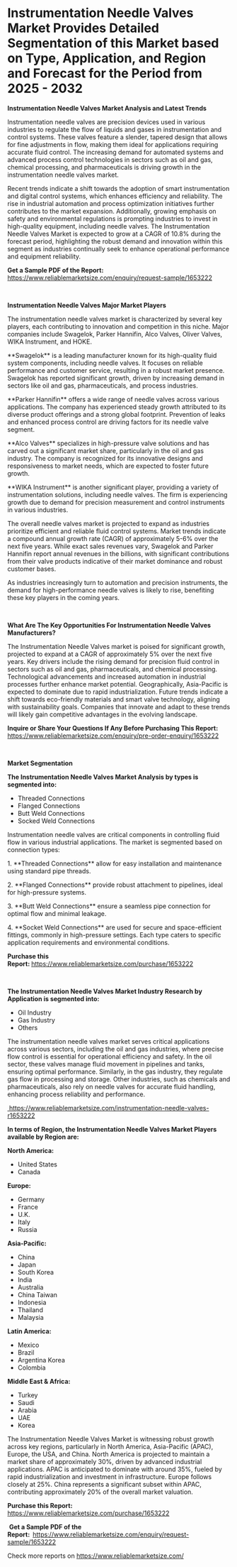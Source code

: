<p><h1>Instrumentation Needle Valves Market Provides Detailed Segmentation of this Market based on Type, Application, and Region and Forecast for the Period from 2025 - 2032</h1></p><p><strong>Instrumentation Needle Valves Market Analysis and Latest Trends</strong></p>
<p><p>Instrumentation needle valves are precision devices used in various industries to regulate the flow of liquids and gases in instrumentation and control systems. These valves feature a slender, tapered design that allows for fine adjustments in flow, making them ideal for applications requiring accurate fluid control. The increasing demand for automated systems and advanced process control technologies in sectors such as oil and gas, chemical processing, and pharmaceuticals is driving growth in the instrumentation needle valves market.</p><p>Recent trends indicate a shift towards the adoption of smart instrumentation and digital control systems, which enhances efficiency and reliability. The rise in industrial automation and process optimization initiatives further contributes to the market expansion. Additionally, growing emphasis on safety and environmental regulations is prompting industries to invest in high-quality equipment, including needle valves. The Instrumentation Needle Valves Market is expected to grow at a CAGR of 10.8% during the forecast period, highlighting the robust demand and innovation within this segment as industries continually seek to enhance operational performance and equipment reliability.</p></p>
<p><strong>Get a Sample PDF of the Report:&nbsp;</strong> <a href="https://www.reliablemarketsize.com/enquiry/request-sample/1653222?utm_campaign=3104&utm_medium=2&utm_source=Github&utm_content=ia&utm_term=05032025&utm_id=instrumentation-needle-valves">https://www.reliablemarketsize.com/enquiry/request-sample/1653222</a></p>
<p>&nbsp;</p>
<p><strong>Instrumentation Needle Valves Major Market Players</strong></p>
<p><p>The instrumentation needle valves market is characterized by several key players, each contributing to innovation and competition in this niche. Major companies include Swagelok, Parker Hannifin, Alco Valves, Oliver Valves, WIKA Instrument, and HOKE. </p><p>**Swagelok** is a leading manufacturer known for its high-quality fluid system components, including needle valves. It focuses on reliable performance and customer service, resulting in a robust market presence. Swagelok has reported significant growth, driven by increasing demand in sectors like oil and gas, pharmaceuticals, and process industries.</p><p>**Parker Hannifin** offers a wide range of needle valves across various applications. The company has experienced steady growth attributed to its diverse product offerings and a strong global footprint. Prevention of leaks and enhanced process control are driving factors for its needle valve segment.</p><p>**Alco Valves** specializes in high-pressure valve solutions and has carved out a significant market share, particularly in the oil and gas industry. The company is recognized for its innovative designs and responsiveness to market needs, which are expected to foster future growth.</p><p>**WIKA Instrument** is another significant player, providing a variety of instrumentation solutions, including needle valves. The firm is experiencing growth due to demand for precision measurement and control instruments in various industries.</p><p>The overall needle valves market is projected to expand as industries prioritize efficient and reliable fluid control systems. Market trends indicate a compound annual growth rate (CAGR) of approximately 5-6% over the next five years. While exact sales revenues vary, Swagelok and Parker Hannifin report annual revenues in the billions, with significant contributions from their valve products indicative of their market dominance and robust customer bases. </p><p>As industries increasingly turn to automation and precision instruments, the demand for high-performance needle valves is likely to rise, benefiting these key players in the coming years.</p></p>
<p>&nbsp;</p>
<p><strong>What Are The Key Opportunities For Instrumentation Needle Valves Manufacturers?</strong></p>
<p><p>The Instrumentation Needle Valves market is poised for significant growth, projected to expand at a CAGR of approximately 5% over the next five years. Key drivers include the rising demand for precision fluid control in sectors such as oil and gas, pharmaceuticals, and chemical processing. Technological advancements and increased automation in industrial processes further enhance market potential. Geographically, Asia-Pacific is expected to dominate due to rapid industrialization. Future trends indicate a shift towards eco-friendly materials and smart valve technology, aligning with sustainability goals. Companies that innovate and adapt to these trends will likely gain competitive advantages in the evolving landscape.</p></p>
<p><strong>Inquire or Share Your Questions If Any Before Purchasing This Report:</strong> <a href="https://www.reliablemarketsize.com/enquiry/pre-order-enquiry/1653222?utm_campaign=3104&utm_medium=2&utm_source=Github&utm_content=ia&utm_term=05032025&utm_id=instrumentation-needle-valves">https://www.reliablemarketsize.com/enquiry/pre-order-enquiry/1653222</a></p>
<p>&nbsp;</p>
<p><strong>Market Segmentation</strong></p>
<p><strong>The Instrumentation Needle Valves Market Analysis by types is segmented into:</strong></p>
<p><ul><li>Threaded Connections</li><li>Flanged Connections</li><li>Butt Weld Connections</li><li>Socked Weld Connections</li></ul></p>
<p><p>Instrumentation needle valves are critical components in controlling fluid flow in various industrial applications. The market is segmented based on connection types: </p><p>1. **Threaded Connections** allow for easy installation and maintenance using standard pipe threads. </p><p>2. **Flanged Connections** provide robust attachment to pipelines, ideal for high-pressure systems. </p><p>3. **Butt Weld Connections** ensure a seamless pipe connection for optimal flow and minimal leakage. </p><p>4. **Socket Weld Connections** are used for secure and space-efficient fittings, commonly in high-pressure settings. Each type caters to specific application requirements and environmental conditions.</p></p>
<p><strong>Purchase this Report:&nbsp;</strong><a href="https://www.reliablemarketsize.com/purchase/1653222?utm_campaign=3104&utm_medium=2&utm_source=Github&utm_content=ia&utm_term=05032025&utm_id=instrumentation-needle-valves">https://www.reliablemarketsize.com/purchase/1653222</a></p>
<p>&nbsp;</p>
<p><strong>The Instrumentation Needle Valves Market Industry Research by Application is segmented into:</strong></p>
<p><ul><li>Oil Industry</li><li>Gas Industry</li><li>Others</li></ul></p>
<p><p>The instrumentation needle valves market serves critical applications across various sectors, including the oil and gas industries, where precise flow control is essential for operational efficiency and safety. In the oil sector, these valves manage fluid movement in pipelines and tanks, ensuring optimal performance. Similarly, in the gas industry, they regulate gas flow in processing and storage. Other industries, such as chemicals and pharmaceuticals, also rely on needle valves for accurate fluid handling, enhancing process reliability and performance.</p></p>
<p><a href="https://www.reliablemarketsize.com/instrumentation-needle-valves-r1653222?utm_campaign=3104&utm_medium=2&utm_source=Github&utm_content=ia&utm_term=05032025&utm_id=instrumentation-needle-valves">&nbsp;https://www.reliablemarketsize.com/instrumentation-needle-valves-r1653222</a></p>
<p><strong>In terms of Region, the Instrumentation Needle Valves Market Players available by Region are:</strong></p>
<p>
    <p> <strong> North America: </strong>
        <ul>
            <li>United States</li>
            <li>Canada</li>
        </ul>
        </p> 
    <p> <strong> Europe: </strong>
        <ul>
            <li>Germany</li>
            <li>France</li>
            <li>U.K.</li>
            <li>Italy</li>
            <li>Russia</li>
        </ul>
        </p> 
    <p> <strong> Asia-Pacific: </strong>
        <ul>
            <li>China</li>
            <li>Japan</li>
            <li>South Korea</li>
            <li>India</li>
            <li>Australia</li>
            <li>China Taiwan</li>
            <li>Indonesia</li>
            <li>Thailand</li>
            <li>Malaysia</li>
        </ul>
        </p> 
    <p> <strong> Latin America: </strong>
        <ul>
            <li>Mexico</li>
            <li>Brazil</li>
            <li>Argentina Korea</li>
            <li>Colombia</li>
        </ul>
        </p> 
    <p> <strong> Middle East & Africa: </strong>
        <ul>
            <li>Turkey</li>
            <li>Saudi</li>
            <li>Arabia</li>
            <li>UAE</li>
            <li>Korea</li>
        </ul>
    </p>
    </p>
<p><p>The Instrumentation Needle Valves Market is witnessing robust growth across key regions, particularly in North America, Asia-Pacific (APAC), Europe, the USA, and China. North America is projected to maintain a market share of approximately 30%, driven by advanced industrial applications. APAC is anticipated to dominate with around 35%, fueled by rapid industrialization and investment in infrastructure. Europe follows closely at 25%. China represents a significant subset within APAC, contributing approximately 20% of the overall market valuation.</p></p>
<p><strong>Purchase this Report: </strong><a href="https://www.reliablemarketsize.com/purchase/1653222?utm_campaign=3104&utm_medium=2&utm_source=Github&utm_content=ia&utm_term=05032025&utm_id=instrumentation-needle-valves">https://www.reliablemarketsize.com/purchase/1653222</a></p>
<p>&nbsp;<strong>Get a Sample PDF of the Report:&nbsp;&nbsp;</strong><a href="https://www.reliablemarketsize.com/enquiry/request-sample/1653222?utm_campaign=3104&utm_medium=2&utm_source=Github&utm_content=ia&utm_term=05032025&utm_id=instrumentation-needle-valves">https://www.reliablemarketsize.com/enquiry/request-sample/1653222</a></p>
<p><strong></strong></p>
<p>Check more reports on <a href="https://www.reliablemarketsize.com/?utm_campaign=3104&utm_medium=2&utm_source=Github&utm_content=ia&utm_term=05032025&utm_id=instrumentation-needle-valves">https://www.reliablemarketsize.com/</a></p>
